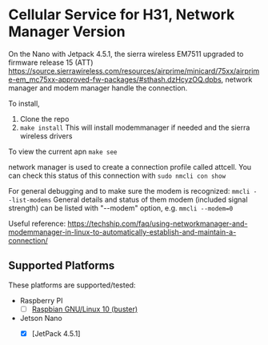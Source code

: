 # Cellular Service for H31, Network Manager Version

On the Nano with Jetpack 4.5.1, the sierra wireless EM7511 upgraded to firmware release 15 (ATT) https://source.sierrawireless.com/resources/airprime/minicard/75xx/airprime-em_mc75xx-approved-fw-packages/#sthash.dzHcyzOQ.dpbs, network manager and modem manager handle the connection.

To install, 
1. Clone the repo
2. ```make install```  This will install modemmanager if needed and the sierra wireless drivers

To view the current apn
```make see```

network manager is used to create a connection profile called attcell. You can check this status of this connection with
```sudo nmcli con show```

For general debugging and to make sure the modem is recognized:
```mmcli --list-modems```
General details and status of them modem (included signal strength) can be listed with "--modem" option, e.g.
```mmcli --modem=0```

Useful reference: https://techship.com/faq/using-networkmanager-and-modemmanager-in-linux-to-automatically-establish-and-maintain-a-connection/


## Supported Platforms
These platforms are supported/tested:

 * Raspberry PI
   - [ ] [Raspbian GNU/Linux 10 (buster)](https://www.raspberrypi.org/downloads/raspbian/)
* Jetson Nano
   - [x] [JetPack 4.5.1]


